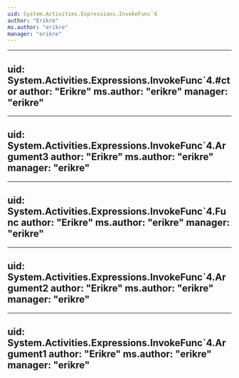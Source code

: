 ```yaml
---
uid: System.Activities.Expressions.InvokeFunc`4
author: "Erikre"
ms.author: "erikre"
manager: "erikre"
---
```


---
uid: System.Activities.Expressions.InvokeFunc`4.#ctor
author: "Erikre"
ms.author: "erikre"
manager: "erikre"
---

---
uid: System.Activities.Expressions.InvokeFunc`4.Argument3
author: "Erikre"
ms.author: "erikre"
manager: "erikre"
---

---
uid: System.Activities.Expressions.InvokeFunc`4.Func
author: "Erikre"
ms.author: "erikre"
manager: "erikre"
---

---
uid: System.Activities.Expressions.InvokeFunc`4.Argument2
author: "Erikre"
ms.author: "erikre"
manager: "erikre"
---

---
uid: System.Activities.Expressions.InvokeFunc`4.Argument1
author: "Erikre"
ms.author: "erikre"
manager: "erikre"
---
